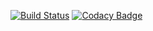 [![Build Status](https://travis-ci.org/MarketReaction/Predictor.svg?branch=master)](https://travis-ci.org/MarketReaction/Predictor)
[![Codacy Badge](https://api.codacy.com/project/badge/Grade/76d1930a5c9645f48ca2a4f7f0cd1521)](https://www.codacy.com/app/jonny-shaw/Predictor?utm_source=github.com&amp;utm_medium=referral&amp;utm_content=MarketReaction/Predictor&amp;utm_campaign=Badge_Grade)
